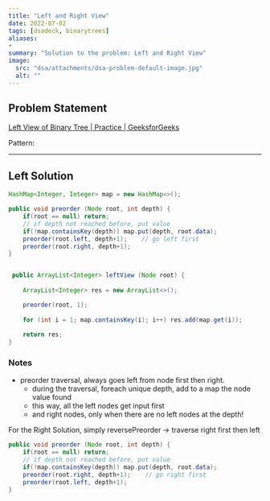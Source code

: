 ```yaml
---
title: "Left and Right View"
date: 2022-07-02
tags: [dsadeck, binarytrees]
aliases:
- 
summary: "Solution to the problem: Left and Right View"
image:
  src: "dsa/attachments/dsa-problem-default-image.jpg"
  alt: ""
---
```


## Problem Statement
[Left View of Binary Tree | Practice | GeeksforGeeks](https://practice.geeksforgeeks.org/problems/left-view-of-binary-tree/1)

Pattern: 

---

## Left Solution
``` java
HashMap<Integer, Integer> map = new HashMap<>();

public void preorder (Node root, int depth) {
	if(root == null) return;
	// if depth not reached before, put value
	if(!map.containsKey(depth)) map.put(depth, root.data);
	preorder(root.left, depth+1);    // go left first
	preorder(root.right, depth+1);
}


 public ArrayList<Integer> leftView (Node root) {
	
	ArrayList<Integer> res = new ArrayList<>();

	preorder(root, 1);
	
	for (int i = 1; map.containsKey(i); i++) res.add(map.get(i));
	
	return res;
}
```

### Notes
- preorder traversal, always goes left from node first then right.
	- during the traversal, foreach unique depth, add to a map the node value found
	- this way, all the left nodes get input first
	- and right nodes, only when there are no left nodes at the depth!

For the Right Solution, simply reversePreorder -> traverse right first then left

```java
public void preorder (Node root, int depth) {
	if(root == null) return;
	// if depth not reached before, put value
	if(!map.containsKey(depth)) map.put(depth, root.data);
	preorder(root.right, depth+1);    // go right first
	preorder(root.left, depth+1);
}
```
